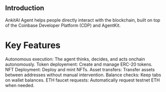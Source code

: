 ## Introduction

AnkitAI Agent helps people directly interact with the blockchain, built on top of the Coinbase Developer Platform (CDP) and AgentKit.

# Key Features

Autonomous execution: The agent thinks, decides, and acts onchain autonomously.
Token deployement: Create and manage ERC-20 tokens.
NFT Deployment: Deploy and mint NFTs.
Asset transfers: Transfer assets between addresses without manual intervention.
Balance checks: Keep tabs on wallet balances.
ETH faucet requests: Automatically request testnet ETH when needed.
